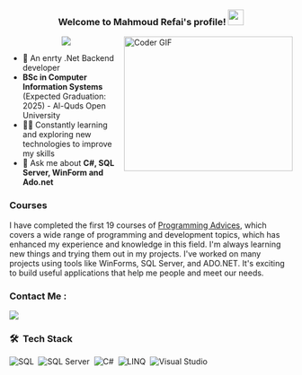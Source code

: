 <h3 align="center">
  Welcome to Mahmoud Refai's profile!
  <img src="https://media.giphy.com/media/hvRJCLFzcasrR4ia7z/giphy.gif" width="28">
</h3>

<img align="right" src="https://media.giphy.com/media/SWoSkN6DxTszqIKEqv/giphy.gif" alt="Coder GIF" width="300" height="240">

<!-- Typing SVG by DenverCoder1 - https://github.com/DenverCoder1/readme-typing-svg -->
<p align="center">
  <a href="https://github.com/DenverCoder1/readme-typing-svg"><img src="https://readme-typing-svg.herokuapp.com/?lines=Backend%20.Net%20developer;Always%20learning%20new%20things&font=Fira%20Code&center=true&width=440&height=45&color=f75c7e&vCenter=true&size=22"></a>
</p>

- 🏢 An enrty .Net Backend developer
- **BSc in Computer Information Systems** (Expected Graduation: 2025) - Al-Quds Open University
- 👨‍💻 Constantly learning and exploring new technologies to improve my skills
- 💬 Ask me about <strong>C#, SQL Server, WinForm and Ado.net</strong>
### Courses

I have completed the first 19 courses of [Programming Advices](https://programmingadvices.com/), which covers a wide range of programming and development topics, which has enhanced my experience and knowledge in this field.
I'm always learning new things and trying them out in my projects. I've worked on many projects using tools like WinForms, SQL Server, and ADO.NET. It's exciting to build useful applications that help me people and meet our needs.







### Contact Me :

<a href="https://www.linkedin.com/in/Hameedorefai/" target="_blank"><img src="https://img.shields.io/badge/-Mahmoud%20Refai-0077B5?style=for-the-badge&logo=Linkedin&logoColor=white"/></a>

### 🛠 &nbsp;Tech Stack

![SQL](https://img.shields.io/badge/-SQL-05122A?style=flat&logo=microsoft%20sql%20server&logoColor=CC2927)&nbsp;
![SQL Server](https://img.shields.io/badge/-SQL%20Server-05122A?style=flat&logo=microsoft%20sql%20server&logoColor=CC2927)&nbsp;
![C#](https://img.shields.io/badge/-C%23-05122A?style=flat&logo=c-sharp&logoColor=5C2D91)&nbsp;
![LINQ](https://img.shields.io/badge/-WinForm-05122A?style=flat&logo=.NET&logoColor=512BD4)&nbsp;
![Visual Studio](https://img.shields.io/badge/-Visual%20Studio-05122A?style=flat&logo=visual%20studio&logoColor=5C2D91)&nbsp;

<br>
